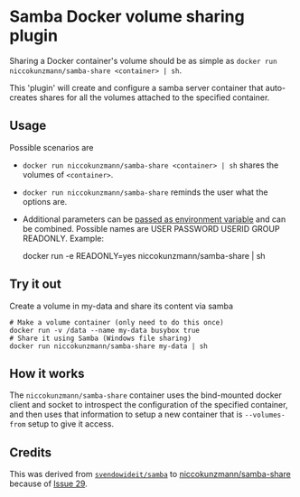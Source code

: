

# Samba Docker volume sharing plugin

Sharing a Docker container's volume should be as simple as `docker run niccokunzmann/samba-share <container> | sh`.

This 'plugin' will create and configure a samba server container that auto-creates shares for all
the volumes attached to the specified container.

## Usage


Possible scenarios are

- `docker run niccokunzmann/samba-share <container> | sh` shares the volumes of `<container>`.
- `docker run niccokunzmann/samba-share` reminds the user what the options are.
- Additional parameters can be [passed as environment variable](https://docs.docker.com/engine/reference/run/#env-environment-variables) and can be combined. Possible names are USER PASSWORD USERID GROUP READONLY. Example: 

    docker run -e READONLY=yes niccokunzmann/samba-share <container> | sh

## Try it out

Create a volume in my-data and share its content via samba

    # Make a volume container (only need to do this once)
    docker run -v /data --name my-data busybox true
    # Share it using Samba (Windows file sharing)
    docker run niccokunzmann/samba-share my-data | sh

## How it works

The `niccokunzmann/samba-share` container uses the bind-mounted docker client and socket to introspect
the configuration of the specified container, and then uses that information to setup a new container
that is `--volumes-from` setup to give it access.

## Credits

This was derived from [`svendowideit/samba`](https://github.com/SvenDowideit/dockerfiles/tree/master/samba) to [niccokunzmann/samba-share](https://github.com/SvenDowideit/dockerfiles/tree/master/samba-share) because of [Issue 29](https://github.com/SvenDowideit/dockerfiles/issues/29).
